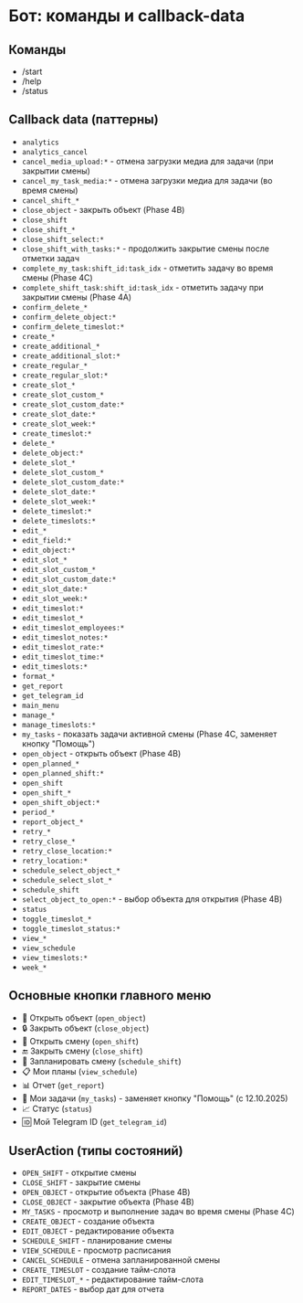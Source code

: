 # Бот: команды и callback-data

## Команды
- /start
- /help
- /status

## Callback data (паттерны)
- `analytics`
- `analytics_cancel`
- `cancel_media_upload:*` - отмена загрузки медиа для задачи (при закрытии смены)
- `cancel_my_task_media:*` - отмена загрузки медиа для задачи (во время смены)
- `cancel_shift_*`
- `close_object` - закрыть объект (Phase 4B)
- `close_shift`
- `close_shift_*`
- `close_shift_select:*`
- `close_shift_with_tasks:*` - продолжить закрытие смены после отметки задач
- `complete_my_task:shift_id:task_idx` - отметить задачу во время смены (Phase 4C)
- `complete_shift_task:shift_id:task_idx` - отметить задачу при закрытии смены (Phase 4A)
- `confirm_delete_*`
- `confirm_delete_object:*`
- `confirm_delete_timeslot:*`
- `create_*`
- `create_additional_*`
- `create_additional_slot:*`
- `create_regular_*`
- `create_regular_slot:*`
- `create_slot_*`
- `create_slot_custom_*`
- `create_slot_custom_date:*`
- `create_slot_date:*`
- `create_slot_week:*`
- `create_timeslot:*`
- `delete_*`
- `delete_object:*`
- `delete_slot_*`
- `delete_slot_custom_*`
- `delete_slot_custom_date:*`
- `delete_slot_date:*`
- `delete_slot_week:*`
- `delete_timeslot:*`
- `delete_timeslots:*`
- `edit_*`
- `edit_field:*`
- `edit_object:*`
- `edit_slot_*`
- `edit_slot_custom_*`
- `edit_slot_custom_date:*`
- `edit_slot_date:*`
- `edit_slot_week:*`
- `edit_timeslot:*`
- `edit_timeslot_*`
- `edit_timeslot_employees:*`
- `edit_timeslot_notes:*`
- `edit_timeslot_rate:*`
- `edit_timeslot_time:*`
- `edit_timeslots:*`
- `format_*`
- `get_report`
- `get_telegram_id`
- `main_menu`
- `manage_*`
- `manage_timeslots:*`
- `my_tasks` - показать задачи активной смены (Phase 4C, заменяет кнопку "Помощь")
- `open_object` - открыть объект (Phase 4B)
- `open_planned_*`
- `open_planned_shift:*`
- `open_shift`
- `open_shift_*`
- `open_shift_object:*`
- `period_*`
- `report_object_*`
- `retry_*`
- `retry_close_*`
- `retry_close_location:*`
- `retry_location:*`
- `schedule_select_object_*`
- `schedule_select_slot_*`
- `schedule_shift`
- `select_object_to_open:*` - выбор объекта для открытия (Phase 4B)
- `status`
- `toggle_timeslot_*`
- `toggle_timeslot_status:*`
- `view_*`
- `view_schedule`
- `view_timeslots:*`
- `week_*`

## Основные кнопки главного меню
- 🏢 Открыть объект (`open_object`)
- 🔒 Закрыть объект (`close_object`)
- 🔄 Открыть смену (`open_shift`)
- 🔚 Закрыть смену (`close_shift`)
- 📅 Запланировать смену (`schedule_shift`)
- 📋 Мои планы (`view_schedule`)
- 📊 Отчет (`get_report`)
- 📝 Мои задачи (`my_tasks`) - заменяет кнопку "Помощь" (с 12.10.2025)
- 📈 Статус (`status`)
- 🆔 Мой Telegram ID (`get_telegram_id`)

## UserAction (типы состояний)
- `OPEN_SHIFT` - открытие смены
- `CLOSE_SHIFT` - закрытие смены
- `OPEN_OBJECT` - открытие объекта (Phase 4B)
- `CLOSE_OBJECT` - закрытие объекта (Phase 4B)
- `MY_TASKS` - просмотр и выполнение задач во время смены (Phase 4C)
- `CREATE_OBJECT` - создание объекта
- `EDIT_OBJECT` - редактирование объекта
- `SCHEDULE_SHIFT` - планирование смены
- `VIEW_SCHEDULE` - просмотр расписания
- `CANCEL_SCHEDULE` - отмена запланированной смены
- `CREATE_TIMESLOT` - создание тайм-слота
- `EDIT_TIMESLOT_*` - редактирование тайм-слота
- `REPORT_DATES` - выбор дат для отчета
